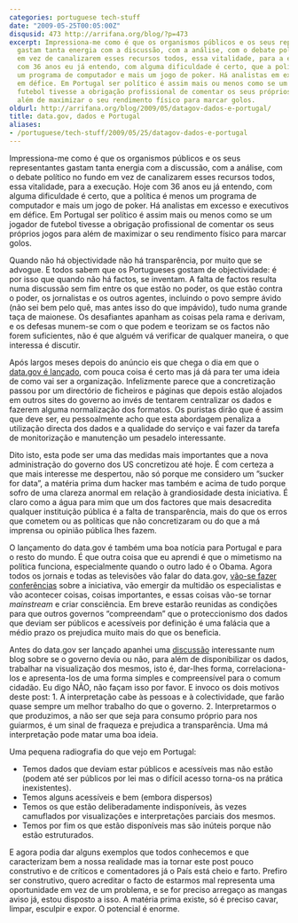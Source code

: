 ```yaml
---
categories: portuguese tech-stuff
date: "2009-05-25T00:05:00Z"
disqusid: 473 http://arrifana.org/blog/?p=473
excerpt: Impressiona-me como é que os organismos públicos e os seus representantes
  gastam tanta energia com a discussão, com a análise, com o debate político no fundo
  em vez de canalizarem esses recursos todos, essa vitalidade, para a execução. Hoje
  com 36 anos eu já entendo, com alguma dificuldade é certo, que a política é menos
  um programa de computador e mais um jogo de poker. Há analistas em excesso e executivos
  em défice. Em Portugal ser político é assim mais ou menos como se um jogador de
  futebol tivesse a obrigação profissional de comentar os seus próprios jogos para
  além de maximizar o seu rendimento físico para marcar golos.
oldurl: http://arrifana.org/blog/2009/05/datagov-dados-e-portugal/
title: data.gov, dados e Portugal
aliases:
- /portuguese/tech-stuff/2009/05/25/datagov-dados-e-portugal
---
```


Impressiona-me como é que os organismos públicos e os seus representantes gastam tanta energia com a discussão, com a análise, com o debate político no fundo em vez de canalizarem esses recursos todos, essa vitalidade, para a execução. Hoje com 36 anos eu já entendo, com alguma dificuldade é certo, que a política é menos um programa de computador e mais um jogo de poker. Há analistas em excesso e executivos em défice. Em Portugal ser político é assim mais ou menos como se um jogador de futebol tivesse a obrigação profissional de comentar os seus próprios jogos para além de maximizar o seu rendimento físico para marcar golos.

Quando não há objectividade não há transparência, por muito que se advogue. E todos sabem que os Portugueses gostam de objectividade: é por isso que quando não há factos, se inventam. A falta de factos resulta numa discussão sem fim entre os que estão no poder, os que estão contra o poder, os jornalistas e os outros agentes, incluindo o povo sempre ávido (não sei bem pelo quê, mas antes isso do que impávido), tudo numa grande taça de maionese. Os desafiantes apanham as coisas pela rama e derivam, e os defesas munem-se com o que podem e teorizam se os factos não forem suficientes, não é que alguém vá verificar de qualquer maneira, o que interessa é discutir.

Após largos meses depois do anúncio eis que chega o dia em que o [data.gov é lançado][1], com pouca coisa é certo mas já dá para ter uma ideia de como vai ser a organização. Infelizmente parece que a concretização passou por um directório de ficheiros e páginas que depois estão alojados em outros sites do governo ao invés de tentarem centralizar os dados e fazerem alguma normalização dos formatos. Os puristas dirão que é assim que deve ser, eu pessoalmente acho que esta abordagem penaliza a utilização directa dos dados e a qualidade do serviço e vai fazer da tarefa de monitorização e manutenção um pesadelo interessante.

Dito isto, esta pode ser uma das medidas mais importantes que a nova administração do governo dos US concretizou até hoje. É com certeza a que mais interesse me despertou, não só porque me considero um ”sucker for data”, a matéria prima dum hacker mas também e acima de tudo porque sofro de uma clareza anormal em relação à grandiosidade desta iniciativa. É claro como a água para mim que um dos factores que mais desacredita qualquer instituição pública é a falta de transparência, mais do que os erros que cometem ou as políticas que não concretizaram ou do que a má imprensa ou opinião pública lhes fazem.

O lançamento do data.gov é também uma boa notícia para Portugal e para o resto do mundo. É que outra coisa que eu aprendi é que o mimetismo na política funciona, especialmente quando o outro lado é o Obama. Agora todos os jornais e todas as televisões vão falar do data.gov, [vão-se fazer conferências][2] sobre a iniciativa, vão emergir da multidão os especialistas e vão acontecer coisas, coisas importantes, e essas coisas vão-se tornar *mainstream* e criar consciência. Em breve estarão reunidas as condições para que outros governos “compreendam” que o proteccionismo dos dados que deviam ser públicos e acessíveis por definição é uma falácia que a médio prazo os prejudica muito mais do que os beneficia.

Antes do data.gov ser lançado apanhei uma [discussão][3] interessante num blog sobre se o governo devia ou não, para além de disponibilizar os dados, trabalhar na visualização dos mesmos, isto é, dar-lhes forma, correlaciona-los e apresenta-los de uma forma simples e compreensível para o comum cidadão. Eu digo NÃO, não façam isso por favor. E invoco os dois motivos deste post: 1. A interpretação cabe às pessoas e à colectividade, que farão quase sempre um melhor trabalho do que o governo. 2. Interpretarmos o que produzimos, a não ser que seja para consumo próprio para nos guiarmos, é um sinal de fraqueza e prejudica a transparência. Uma má interpretação pode matar uma boa ideia.

Uma pequena radiografia do que vejo em Portugal:

 * Temos dados que deviam estar públicos e acessíveis mas não estão (podem até ser públicos por lei mas o difícil acesso torna-os na prática inexistentes).
 * Temos alguns acessíveis e bem (embora dispersos)
 * Temos os que estão deliberadamente indisponíveis, às vezes camuflados por visualizações e interpretações parciais dos mesmos.
 * Temos por fim os que estão disponíveis mas são inúteis porque não estão estruturados.

E agora podia dar alguns exemplos que todos conhecemos e que caracterizam bem a nossa realidade mas ia tornar este post pouco construtivo e de críticos e comentadores já o País está cheio e farto. Prefiro ser construtivo, quero acreditar o facto de estarmos mal representa uma oportunidade em vez de um problema, e se for preciso arregaço as mangas aviso já, estou disposto a isso. A matéria prima existe, só é preciso cavar, limpar, esculpir e expor. O potencial é enorme.


[1]: http://www.data.gov/
[2]: http://www.gov2summit.com/
[3]: http://www.sunlightlabs.com/blog/2009/04/23/should-datagov-visualize-probably-not/